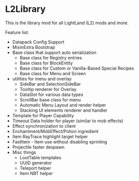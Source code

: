 # L2Library

This is the library mod for all LightLand (L2) mods and more.

Feature list:
- Datapack Config Support
- MixinExtra Bootstrap
- Base class that support auto serialization
  - Base class for Registry entries
  - Base class for BlockEntity
  - Base class for Custom or Vanilla-Based Special Recipes
  - Base class for Menu and Screen
- utilities for menu and overlay
  - SideBar and SelectionSideBar
  - Tooltip renderer for Overlay
  - DataSlot for various data types
  - ScrollBar base class for menu
  - Automatic Menu Layout and render helper
  - Stacking UI elements renderer and handler
- Template for Player Capability
- Timeout Data holder for player (similar to mob effects)
- Effect synchronization to client
- Enchantment/MobEffect/Potion ingredient
- Item RayTrace highlight target helper
- FastItem - Item use without disabling sprinting
- Projectile faster despawn
- Misc things
  - LootTable templates
  - UUID generator
  - Teleport helper
  - Item NBT helper